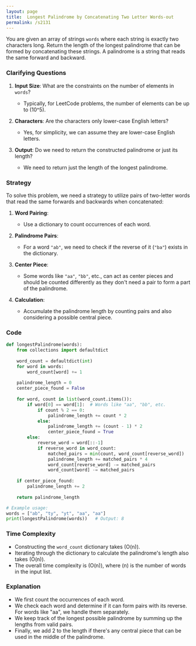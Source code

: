 ```yaml
---
layout: page
title:  Longest Palindrome by Concatenating Two Letter Words-out
permalink: /s2131
---
```


You are given an array of strings `words` where each string is exactly two characters long. Return the length of the longest palindrome that can be formed by concatenating these strings. A palindrome is a string that reads the same forward and backward.

### Clarifying Questions

1. **Input Size**: What are the constraints on the number of elements in `words`?
   - Typically, for LeetCode problems, the number of elements can be up to \(10^5\).
  
2. **Characters**: Are the characters only lower-case English letters?
   - Yes, for simplicity, we can assume they are lower-case English letters.

3. **Output**: Do we need to return the constructed palindrome or just its length?
   - We need to return just the length of the longest palindrome.

### Strategy

To solve this problem, we need a strategy to utilize pairs of two-letter words that read the same forwards and backwards when concatenated:

1. **Word Pairing**:
   - Use a dictionary to count occurrences of each word.
  
2. **Palindrome Pairs**:
   - For a word `"ab"`, we need to check if the reverse of it (`"ba"`) exists in the dictionary.
  
3. **Center Piece**:
   - Some words like `"aa"`, `"bb"`, etc., can act as center pieces and should be counted differently as they don't need a pair to form a part of the palindrome.

4. **Calculation**:
   - Accumulate the palindrome length by counting pairs and also considering a possible central piece.

### Code

```python
def longestPalindrome(words):
    from collections import defaultdict
    
    word_count = defaultdict(int)
    for word in words:
        word_count[word] += 1
    
    palindrome_length = 0
    center_piece_found = False
    
    for word, count in list(word_count.items()):
        if word[0] == word[1]:  # Words like "aa", "bb", etc.
            if count % 2 == 0:
                palindrome_length += count * 2
            else:
                palindrome_length += (count - 1) * 2
                center_piece_found = True
        else:
            reverse_word = word[::-1]
            if reverse_word in word_count:
                matched_pairs = min(count, word_count[reverse_word])
                palindrome_length += matched_pairs * 4
                word_count[reverse_word] -= matched_pairs
                word_count[word] -= matched_pairs
    
    if center_piece_found:
        palindrome_length += 2
        
    return palindrome_length

# Example usage:
words = ["ab", "ty", "yt", "aa", "aa"]
print(longestPalindrome(words))   # Output: 8
```

### Time Complexity

- Constructing the `word_count` dictionary takes \(O(n)\).
- Iterating through the dictionary to calculate the palindrome's length also takes \(O(n)\).
- The overall time complexity is \(O(n)\), where \(n\) is the number of words in the input list.

### Explanation

- We first count the occurrences of each word.
- We check each word and determine if it can form pairs with its reverse. For words like "aa", we handle them separately.
- We keep track of the longest possible palindrome by summing up the lengths from valid pairs.
- Finally, we add 2 to the length if there's any central piece that can be used in the middle of the palindrome.
